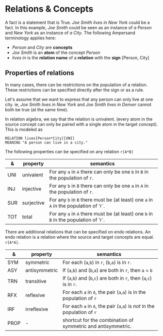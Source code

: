 # Relations & Concepts

A fact is a statement that is True. *Joe Smith lives in New York* could be a fact. In this example, *Joe Smith* could be seen as an instance of *a Person* and *New York* as an instance of *a City*. The following Ampersand terminology applies here:
* *Person* and *City* are **concepts**
* *Joe Smith* is an **atom** of the concept *Person*
* *lives in* is the **relation name** of a **relation** with the **sign** [Person, City] 

## Properties of relations
In many cases, there can be restrictions on the population of a relation. These restrictions can be specified directly after the sign or as a rule.

Let's assume that we want to express that any person can only live at one city. ie, *Joe Smith lives in New York* and *Joe Smith lives in Denver* cannot both be true (at the same time). 

In relation algebra, we say that the relation is univalent. (every atom in the source concept can only be paired with a single atom in the target concept). This is modeled as

    RELATION lives[Person*City][UNI]
    MEANING "A person can live in a city."

The following properties can be specified on any relation `r[A*B]`

| & | property | semantics |
| -- | -- | -- |
| UNI | univalent | For any `a` in `A` there can only be one `b` in `B` in the population of `r`. | 
| INJ | injective | For any `b` in `B` there can only be one `a` in `A` in the population of `r`. | 
| SUR | surjective | For any `b` in `B` there must be (at least) one `a` in `A` in the population of 'r`. | 
| TOT | total | For any `a` in `A` there must be (at least) one `b` in `B` in the population of 'r`. | 

There are additional relations that can be specified on endo relations. An endo relation is a relation where the source and target concepts are equal. `r[A*A]`.

| & | property | semantics |
| -- | -- | -- |
| SYM | symmetric | For each (`a`,`b`) in `r`, (`b`,`a`) is in `r`.| 
| ASY | antisymmetric | If (`a`,`b`) and (`b`,`a`) are both in `r`, then `a` = `b` | 
| TRN | transitive | If (`a`,`b`) and (`b`,`c`) are both in `r`, then (`a`,`c`) is in `r`. | 
| RFX | reflexive | For each `a` in `A`, the pair (`a`,`a`) is in the population of `r`  | 
| IRF | irreflexive | For each `a` in `A`, the pair (`a`,`a`) is *not* in the population of `r` | 
| PROP | - | shortcut for the combination of symmetric and antisymmetric.| 
